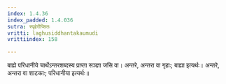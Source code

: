 ```yaml
---
index: 1.4.36
index_padded: 1.4.036
sutra: स्पृहेरीप्सितः
vritti: laghusiddhantakaumudi
vrittiindex: 158

---
```

बाह्ये परिधानीये चार्थेऽन्तरशब्दस्य प्राप्ता सञ्ज्ञा जसि वा। अन्तरे, अन्तरा वा गृहाः; बाह्या इत्यर्थः। अन्तरे, अन्तरा वा शाटकाः; परिधानीया इत्यर्थः॥